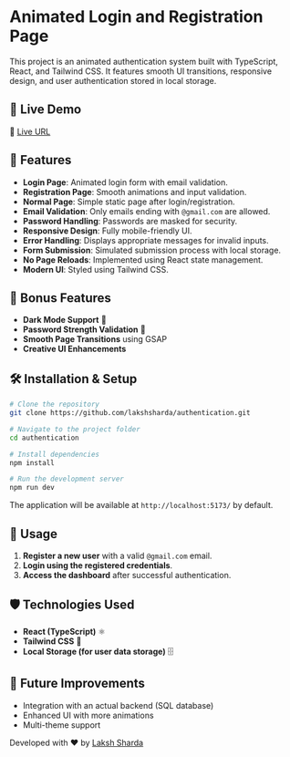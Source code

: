 # Animated Login and Registration Page

This project is an animated authentication system built with TypeScript, React, and Tailwind CSS. It features smooth UI transitions, responsive design, and user authentication stored in local storage.

## 🚀 Live Demo

🔗 [Live URL](https://authentication-tau-three.vercel.app)

## 📌 Features

- **Login Page**: Animated login form with email validation.
- **Registration Page**: Smooth animations and input validation.
- **Normal Page**: Simple static page after login/registration.
- **Email Validation**: Only emails ending with `@gmail.com` are allowed.
- **Password Handling**: Passwords are masked for security.
- **Responsive Design**: Fully mobile-friendly UI.
- **Error Handling**: Displays appropriate messages for invalid inputs.
- **Form Submission**: Simulated submission process with local storage.
- **No Page Reloads**: Implemented using React state management.
- **Modern UI**: Styled using Tailwind CSS.

## 🎯 Bonus Features

- **Dark Mode Support** 🌙
- **Password Strength Validation** 🔐
- **Smooth Page Transitions** using GSAP
- **Creative UI Enhancements**

## 🛠️ Installation & Setup

```sh
# Clone the repository
git clone https://github.com/lakshsharda/authentication.git

# Navigate to the project folder
cd authentication

# Install dependencies
npm install

# Run the development server
npm run dev
```

The application will be available at `http://localhost:5173/` by default.

## 📜 Usage

1. **Register a new user** with a valid `@gmail.com` email.
2. **Login using the registered credentials**.
3. **Access the dashboard** after successful authentication.

## 🛡️ Technologies Used

- **React (TypeScript)** ⚛️
- **Tailwind CSS** 🎨
- **Local Storage (for user data storage)** 🗄️

## 📌 Future Improvements

- Integration with an actual backend (SQL database)
- Enhanced UI with more animations
- Multi-theme support


Developed with ❤️ by [Laksh Sharda](https://github.com/lakshsharda)

